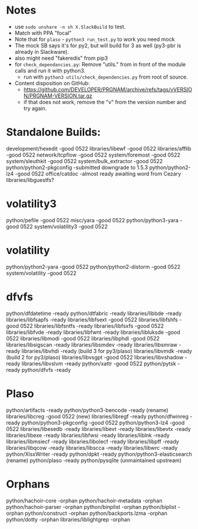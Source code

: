 # Notes
- use `sudo unshare -n sh X.SlackBuild` to test.
- Match with PPA "focal"
- Note that for `plaso` - `python3 run_test.py` to work you need mock
- The mock SB says it's for py2, but will build for 3 as well (py3-pbr is already
  in Slackware).
- also might need "fakeredis" from pip3
- for `check_dependancies.py`: Remove "utils." from in front of the module
  calls and run it with python3.
    - run with `python3 utils/check_dependencies.py` from root of source.
- Content disposition on GitHub:
    - https://github.com/DEVELOPER/PRGNAM/archive/refs/tags/vVERSION/PRGNAM-VERSION.tar.gz
    - if that does not work, remove the "v" from the version number and
      try again.

# Standalone Builds:
development/hexedit              -good      0522
libraries/libewf                 -good      0522
libraries/afflib                 -good      0522
network/tcpflow                  -good      0522
system/foremost                  -good      0522
system/sleuthkit                 -good      0522
system/bulk_extractor            -good      0522
python/python2-pkgconfig         -submitted downgrade to 1.5.3
python/python2-lz4               -good 0522
office/catdoc                    -almost ready awaiting word from Cezary
libraries/libguestfs?

# volatility3
python/pefile                    -good      0522
misc/yara                        -good      0522
python/python3-yara              -good      0522
system/volatility3               -good      0522

# volatility
python/python2-yara              -good      0522
python/python2-distorm           -good      0522
system/volatility                -good      0522

# dfvfs
python/dfdatetime                -ready
python/dtfabric                  -ready
libraries/libbde                 -ready
libraries/libfsapfs              -ready
libraries/libfsext               -good      0522
libraries/libfshfs               -good      0522
libraries/libfsntfs              -ready
libraries/libfsxfs               -good      0522
libraries/libfvde                -ready
libraries/libfwnt                -ready
libraries/libluksde              -good      0522
libraries/libmodi                -good      0522
libraries/libphdi                -good      0522
libraries/libsigscan             -ready
libraries/libsmdev               -ready
libraries/libsmraw               -ready
libraries/libvhdi                -ready (build 3 for py3/plaso)
libraries/libvmdk                -ready (build 2 for py3/plaso)
libraries/libvsgpt               -good      0522
libraries/libvshadow             -ready
libraries/libvslvm               -ready
python/xattr                     -good      0522
python/pytsk                     -ready
python/dfvfs                     -ready

# Plaso
python/artifacts                 -ready
python/python3-bencode           -ready (rename)
libraries/libcreg                -good 0522 (new)
libraries/libregf                -ready
python/dfwinreg                  -ready
python/python3-pkgconfig         -good      0522
python/python3-lz4               -good      0522
libraries/libesedb               -ready
libraries/libevt                 -ready
libraries/libevtx                -ready
libraries/libexe                 -ready
libraries/libfwsi                -ready
libraries/liblnk                 -ready
libraries/libmsiecf              -ready
libraries/libolecf               -ready
libraries/libpff                 -ready
libraries/libqcow                -ready
libraries/libscca                -ready
libraries/libwrc                 -ready
python/XlsxWriter                -ready
python/dpkt                      -ready
python/python3-elasticsearch     (rename)
python/plaso                     -ready
python/pysqlite                  (unmaintained upstream)

# Orphans

python/hachoir-core              -orphan
python/hachoir-metadata          -orphan
python/hachoir-parser            -orphan
python/binplist                  -orphan
python/biplist                   -orphan
python/construct                 -orphan
python/backports.lzma            -orphan
python/dotty                     -orphan
libraries/liblightgrep           -orphan
